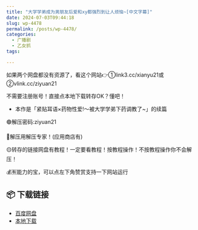 ```yaml
---
title: "大学学弟成为男朋友后爱和xy都强烈到让人烦恼~[中文字幕]"
date: 2024-07-03T09:44:18
slug: wp-4478
permalink: /posts/wp-4478/
categories:
  - 广播剧
  - 乙女抓
tags:

---
```


如果两个网盘都没有资源了，看这个网站👉①link3.cc/xianyu21或②vlink.cc/ziyuan21

不需要注册账号！直接点本地下载转存OK？懂吧！

*   本作是「紧贴耳语×药物性爱!～被大学学弟下药调教了~」的续篇

🟢解压密码:ziyuan21

🔵解压用解压专家！(应用商店有)

🟡转存的链接网盘有教程！一定要看教程！按教程操作！不按教程操作你不会解压！

💰🈶能力的宝，可以点左下角赞赏支持一下网站运行

## 📦 下载链接
- [百度网盘](https://blziyuan21.com/pay-download/4478?key=5bc596651b&down_id=0)
- [本地下载](https://blziyuan21.com/pay-download/4478?key=5bc596651b&down_id=1)


